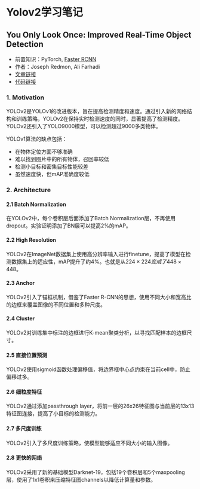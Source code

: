<!--
 * @Author: LOTEAT
 * @Date: 2025-01-24 10:25:36
-->
# Yolov2学习笔记

## You Only Look Once: Improved Real-Time Object Detection
- 前置知识：PyTorch, <a href='./../FasterRCNN/faster_rcnn.md'>Faster RCNN</a>
- 作者：Joseph Redmon, Ali Farhadi
- [文章链接](https://arxiv.org/pdf/1612.08242)
- [代码链接](https://github.com/AlexeyAB/darknet)

### 1. Motivation
YOLOv2是YOLOv1的改进版本，旨在提高检测精度和速度。通过引入新的网络结构和训练策略，YOLOv2在保持实时检测速度的同时，显著提高了检测精度。YOLOv2还引入了YOLO9000模型，可以检测超过9000多类物体。

YOLOv1算法的缺点包括：
- 在物体定位方面不够准确
- 难以找到图片中的所有物体，召回率较低
- 检测小目标和密集目标性能较差
- 虽然速度快，但mAP准确度较低

### 2. Architecture
#### 2.1 Batch Normalization
在YOLOv2中，每个卷积层后面添加了Batch Normalization层，不再使用dropout。实验证明添加了BN层可以提高2%的mAP。

#### 2.2 High Resolution
YOLOv2在ImageNet数据集上使用高分辨率输入进行finetune，提高了模型在检测数据集上的适应性，mAP提升了约4%。也就是从$224\times 224变成了448 \times 448$。

#### 2.3 Anchor
YOLOv2引入了锚框机制，借鉴了Faster R-CNN的思想，使用不同大小和宽高比的边框来覆盖图像的不同位置和多种尺度。

#### 2.4 Cluster
YOLOv2对训练集中标注的边框进行K-mean聚类分析，以寻找匹配样本的边框尺寸。

#### 2.5 直接位置预测
YOLOv2使用sigmoid函数处理偏移值，将边界框中心点约束在当前cell中，防止偏移过多。

#### 2.6 细粒度特征
YOLOv2通过添加passthrough layer，将前一层的26x26特征图与当前层的13x13特征图连接，提高了小目标的检测能力。

#### 2.7 多尺度训练
YOLOv2引入了多尺度训练策略，使模型能够适应不同大小的输入图像。

#### 2.8 更快的网络
YOLOv2采用了新的基础模型Darknet-19，包括19个卷积层和5个maxpooling层，使用了1x1卷积来压缩特征图channels以降低计算量和参数。
